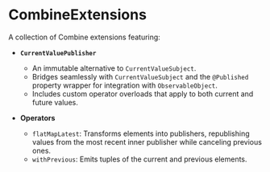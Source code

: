 # CombineExtensions

A collection of Combine extensions featuring:

- **`CurrentValuePublisher`**
  - An immutable alternative to `CurrentValueSubject`.
  - Bridges seamlessly with `CurrentValueSubject` and the `@Published` property wrapper for integration with `ObservableObject`.
  - Includes custom operator overloads that apply to both current and future values.

- **Operators**
  - `flatMapLatest`: Transforms elements into publishers, republishing values from the most recent inner publisher while canceling previous ones.
  - `withPrevious`: Emits tuples of the current and previous elements.
